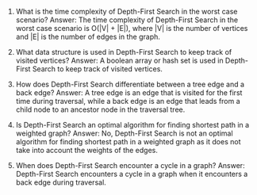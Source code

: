 

1. What is the time complexity of Depth-First Search in the worst case scenario?
Answer: The time complexity of Depth-First Search in the worst case scenario is O(|V| + |E|), where |V| is the number of vertices and |E| is the number of edges in the graph.

2. What data structure is used in Depth-First Search to keep track of visited vertices?
Answer: A boolean array or hash set is used in Depth-First Search to keep track of visited vertices.

3. How does Depth-First Search differentiate between a tree edge and a back edge?
Answer: A tree edge is an edge that is visited for the first time during traversal, while a back edge is an edge that leads from a child node to an ancestor node in the traversal tree.

4. Is Depth-First Search an optimal algorithm for finding shortest path in a weighted graph?
Answer: No, Depth-First Search is not an optimal algorithm for finding shortest path in a weighted graph as it does not take into account the weights of the edges.

5. When does Depth-First Search encounter a cycle in a graph?
Answer: Depth-First Search encounters a cycle in a graph when it encounters a back edge during traversal.